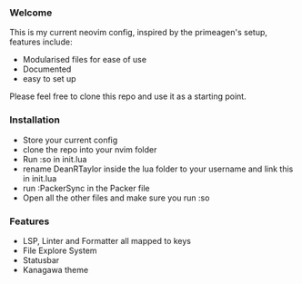 ### Welcome

This is my current neovim config, inspired by the primeagen's setup, features include:

* Modularised files for ease of use
* Documented
* easy to set up

Please feel free to clone this repo and use it as a starting point.

### Installation

* Store your current config 
* clone the repo into your nvim folder
* Run :so in init.lua
* rename DeanRTaylor inside the lua folder to your username and link this in init.lua
* run :PackerSync in the Packer file
* Open all the other files and make sure you run :so


### Features

* LSP, Linter and Formatter all mapped to keys
* File Explore System
* Statusbar
* Kanagawa theme

